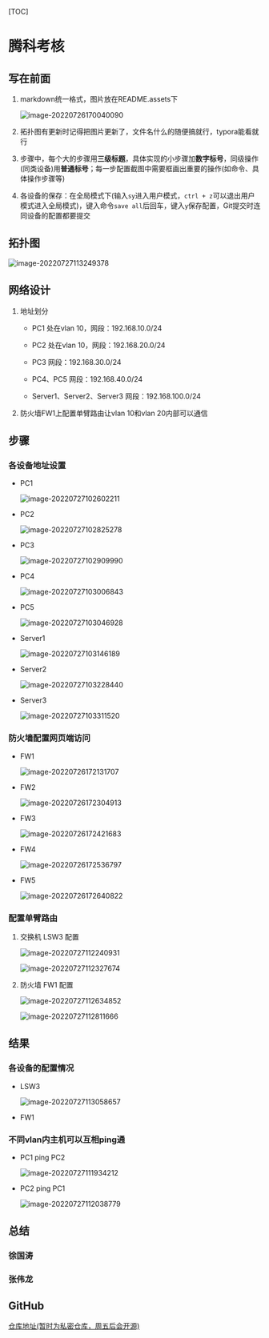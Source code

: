 [TOC]

# 腾科考核

## 写在前面

1. markdown统一格式，图片放在README.assets下

   ![image-20220726170040090](README.assets/image-20220726170040090.png)

2. 拓扑图有更新时记得把图片更新了，文件名什么的随便搞就行，typora能看就行

3. 步骤中，每个大的步骤用**三级标题**，具体实现的小步骤加**数字标号**，同级操作(同类设备)用**普通标号**；每一步配置截图中需要框画出重要的操作(如命令、具体操作步骤等)

4. 各设备的保存：在全局模式下(输入`sy`进入用户模式，`ctrl + z`可以退出用户模式进入全局模式)，键入命令`save all`后回车，键入`y`保存配置，Git提交时连同设备的配置都要提交

## 拓扑图

![image-20220727113249378](README.assets/image-20220727113249378.png)

## 网络设计

1. 地址划分

   - PC1 处在vlan 10，网段：192.168.10.0/24

   - PC2 处在vlan 10，网段：192.168.20.0/24

   - PC3 网段：192.168.30.0/24

   - PC4、PC5 网段：192.168.40.0/24

   - Server1、Server2、Server3 网段：192.168.100.0/24

2. 防火墙FW1上配置单臂路由让vlan 10和vlan 20内部可以通信

## 步骤

### 各设备地址设置

- PC1

  ![image-20220727102602211](README.assets/image-20220727102602211.png)

- PC2

  ![image-20220727102825278](README.assets/image-20220727102825278.png)

- PC3

  ![image-20220727102909990](README.assets/image-20220727102909990.png)

- PC4

  ![image-20220727103006843](README.assets/image-20220727103006843.png)

- PC5

  ![image-20220727103046928](README.assets/image-20220727103046928.png)

- Server1

  ![image-20220727103146189](README.assets/image-20220727103146189.png)

- Server2

  ![image-20220727103228440](README.assets/image-20220727103228440.png)

- Server3

  ![image-20220727103311520](README.assets/image-20220727103311520.png)

### 防火墙配置网页端访问

- FW1

  ![image-20220726172131707](README.assets/image-20220726172131707.png)

- FW2

  ![image-20220726172304913](README.assets/image-20220726172304913.png)

- FW3

  ![image-20220726172421683](README.assets/image-20220726172421683.png)

- FW4

  ![image-20220726172536797](README.assets/image-20220726172536797.png)

- FW5

  ![image-20220726172640822](README.assets/image-20220726172640822.png)

### 配置单臂路由

1. 交换机 LSW3 配置

   ![image-20220727112240931](README.assets/image-20220727112240931.png)

   ![image-20220727112327674](README.assets/image-20220727112327674.png)

2. 防火墙 FW1 配置

   ![image-20220727112634852](README.assets/image-20220727112634852.png)

   ![image-20220727112811666](README.assets/image-20220727112811666.png)

## 结果

### 各设备的配置情况

- LSW3

  ![image-20220727113058657](README.assets/image-20220727113058657.png)

- FW1

  

### 不同vlan内主机可以互相ping通

- PC1 ping PC2

  ![image-20220727111934212](README.assets/image-20220727111934212.png)

- PC2 ping PC1

  ![image-20220727112038779](README.assets/image-20220727112038779.png)

## 总结

### 徐国涛



### 张伟龙



## GitHub

[仓库地址(暂时为私密仓库，周五后会开源)](https://github.com/Country-If/ensp_final.git)

